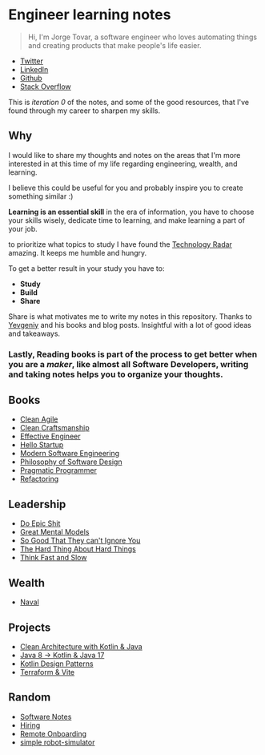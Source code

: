 # Engineer learning notes

>  Hi, I'm Jorge Tovar, a software engineer who loves automating things and creating products that make people's life easier.
- [Twitter](https://twitter.com/jorgetovar621)
- [LinkedIn](https://www.linkedin.com/in/%F0%9F%93%9A-jorge-tovar-71847669/)
- [Github](https://github.com/jorgetovar)
- [Stack Overflow](https://stackoverflow.com/users/4312720/jorge-tovar)

This is *iteration 0* of the notes, and some of the good resources, that I've found through my career to sharpen my skills. 

## Why

I would like to share my thoughts and notes on the areas that I'm more interested in at this time of my life regarding engineering, wealth, and learning.

I believe this could be useful for you and probably inspire you to create something similar :) 


**Learning is an essential skill** in the era of information, you have to choose your skills wisely, dedicate time to learning, and make learning a part of your job.

to prioritize what topics to study I have found the [Technology Radar](https://www.thoughtworks.com/radar) amazing. It keeps me humble and hungry.

To get a better result in your study you have to:
- **Study**
- **Build**
- **Share**

Share is what motivates me to write my notes in this repository. Thanks to [Yevgeniy](https://www.ybrikman.com) and his books and blog posts. Insightful with a lot of good ideas and takeaways. 

### Lastly, Reading books is part of the process to get better when you are a *maker*, like almost all Software Developers, writing and taking notes helps you to organize your thoughts.

## Books
- [Clean Agile](https://github.com/jorgetovar/engineer-learning-notes/blob/main/software/books/clean-agile.md)
- [Clean Craftsmanship](https://github.com/jorgetovar/engineer-learning-notes/blob/main/software/books/clean-craftsmanship.md)
- [Effective Engineer](https://github.com/jorgetovar/engineer-learning-notes/blob/main/software/books/effective-Engineer.md)
- [Hello Startup](https://github.com/jorgetovar/engineer-learning-notes/blob/main/software/books/hello-startup.md)
- [Modern Software Engineering](https://github.com/jorgetovar/engineer-learning-notes/blob/main/software/books/modern-software-engineering.md)
- [Philosophy of Software Design](https://github.com/jorgetovar/engineer-learning-notes/blob/main/software/books/philosophy-of-software-design.md)
- [Pragmatic Programmer](https://github.com/jorgetovar/engineer-learning-notes/blob/main/software/books/pragmatic-programmer.md)
- [Refactoring](https://github.com/jorgetovar/engineer-learning-notes/blob/main/software/books/refactoring.md)

## Leadership

- [Do Epic Shit](https://github.com/jorgetovar/engineer-learning-notes/blob/main/leadership/do-epic-shit.md)
- [Great Mental Models](https://github.com/jorgetovar/engineer-learning-notes/blob/main/leadership/great-mental-models.md)
- [So Good That They can't Ignore You](https://github.com/jorgetovar/engineer-learning-notes/blob/main/leadership/so-good-that-they-cant-ignore-you.md)
- [The Hard Thing About Hard Things](https://github.com/jorgetovar/engineer-learning-notes/blob/main/leadership/the-hard-thing-about-hard-things.md)
- [Think Fast and Slow](https://github.com/jorgetovar/engineer-learning-notes/blob/main/leadership/think-fast-and-slow.md)

## Wealth

- [Naval](https://github.com/jorgetovar/engineer-learning-notes/blob/main/wealth/naval.md)

## Projects

- [Clean Architecture with Kotlin & Java](https://github.com/jorgetovar/engineer-learning-notes/blob/main/projects/clean-architecture.md)
- [Java 8 -> Kotlin & Java 17](https://github.com/jorgetovar/engineer-learning-notes/blob/main/projects/java-8-17-kotlin.md)
- [Kotlin Design Patterns](https://github.com/jorgetovar/engineer-learning-notes/blob/main/projects/kotlin-design-patterns.md)
- [Terraform & Vite](https://github.com/jorgetovar/engineer-learning-notes/blob/main/projects/vite-terraform.md)

## Random

- [Software Notes](https://github.com/jorgetovar/engineer-learning-notes/blob/main/software/random-software-notes.md)
- [Hiring](https://github.com/jorgetovar/engineer-learning-notes/blob/main/software/hiring-startup.md)
- [Remote Onboarding](https://github.com/jorgetovar/engineer-learning-notes/blob/main/software/remote-onboarding.md)
- [simple robot-simulator](https://github.com/jorgetovar/robot-simulator)